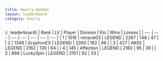 ```yaml
---
title: Hourly Update
layout: leaderboard
category: hourly
---
```


{: .leaderboard}
| Rank | LV | Player | Division | Elo | Wins | Losses |
| --- | --- | --- | --- | --- | --- | --- |
| <span data-change="0">1</span> | 1016 | <span title="ID: 416373">miracle03</span> | LEGEND | <span data-change="0">2267</span> | <span data-change="0">148</span> | <span data-change="0">47</span> |
| <span data-change="0">2</span> | 1349 | <span title="ID: 315148">GryphonEX</span> | LEGEND | <span data-change="0">2260</span> | <span data-change="5">182</span> | <span data-change="1">49</span> |
| <span data-change="0">3</span> | 427 | <span title="ID: 455100">AKEE</span> | LEGEND | <span data-change="0">2162</span> | <span data-change="0">130</span> | <span data-change="0">64</span> |
| <span data-change="0">4</span> | 145 | <span title="ID: 573202">Affection</span> | LEGEND | <span data-change="0">2160</span> | <span data-change="0">95</span> | <span data-change="0">39</span> |
| <span data-change="0">5</span> | 866 | <span title="ID: 498412">LuckySpin</span> | LEGEND | <span data-change="0">2151</span> | <span data-change="0">92</span> | <span data-change="0">33</span> |